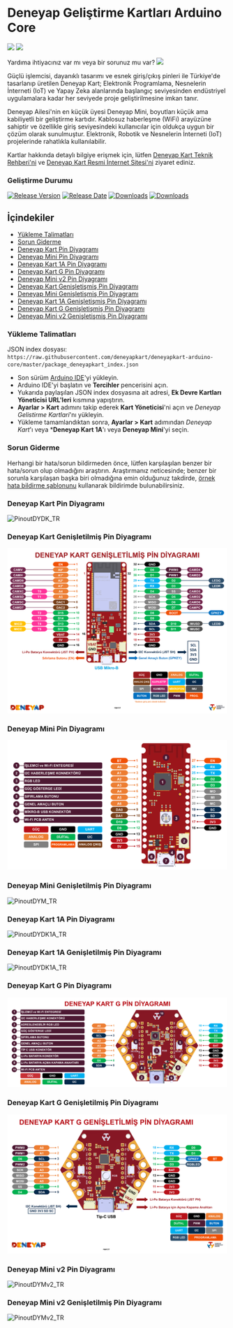 # Deneyap Geliştirme Kartları Arduino Core

[![](https://img.shields.io/badge/ResmiWebsitesi-Geçiş-880414)](https://deneyapkart.org/)  [![](https://img.shields.io/badge/TeknikRehber-Geçiş-487c17)](https://docs.deneyapkart.org/)

Yardıma ihtiyacınız var mı veya bir sorunuz mu var? [![](https://img.shields.io/badge/Forum-Geçiş-167cc9)](https://forum.deneyapkart.org/)

Güçlü işlemcisi, dayanıklı tasarımı ve esnek giriş/çıkış pinleri ile Türkiye'de tasarlanıp üretilen Deneyap Kart; Elektronik Programlama, Nesnelerin İnterneti (IoT) ve Yapay Zeka alanlarında başlangıç seviyesinden endüstriyel uygulamalara kadar her seviyede proje geliştirilmesine imkan tanır.

Deneyap Ailesi'nin en küçük üyesi Deneyap Mini, boyutları küçük ama kabiliyetli bir geliştirme kartıdır. Kablosuz haberleşme (WiFi) arayüzüne sahiptir ve özellikle giriş seviyesindeki kullanıcılar için oldukça uygun bir çözüm olarak sunulmuştur. Elektronik, Robotik ve Nesnelerin İnterneti (IoT) projelerinde rahatlıkla kullanılabilir.

Kartlar hakkında detaylı bilgiye erişmek için, lütfen [Deneyap Kart Teknik Rehberi'ni](https://docs.deneyapkart.org/#deneyap-kart) ve [Deneyap Kart Resmi İnternet Sitesi'ni](https://deneyapkart.org) ziyaret ediniz.

### Geliştirme Durumu

 [![Release Version](https://img.shields.io/github/v/release/deneyapkart/deneyapkart-arduino-core?color=880414)](https://github.com/deneyapkart/deneyapkart-arduino-core/releases/latest/) [![Release Date](https://img.shields.io/github/release-date/deneyapkart/deneyapkart-arduino-core?color=487c17)](https://github.com/deneyapkart/deneyapkart-arduino-core/releases/latest/) [![Downloads](https://img.shields.io/github/downloads/deneyapkart/deneyapkart-arduino-core/latest/total?color=167cc9)](https://github.com/deneyapkart/deneyapkart-arduino-core/releases/latest/) [![Downloads](https://img.shields.io/github/downloads/deneyapkart/deneyapkart-arduino-core/total?color=167cc9)](https://github.com/deneyapkart/deneyapkart-arduino-core/releases/latest/)

## İçindekiler
- [Yükleme Talimatları](#yükleme-talimatları)
- [Sorun Giderme](#sorun-giderme)
- [Deneyap Kart Pin Diyagramı](#deneyap-kart-pin-diyagramı)
- [Deneyap Mini Pin Diyagramı](#deneyap-mini-pin-diyagramı)
- [Deneyap Kart 1A Pin Diyagramı](#deneyap-kart-1a-pin-diyagramı)
- [Deneyap Kart G Pin Diyagramı](#deneyap-kart-g-pin-diyagramı)
- [Deneyap Mini v2 Pin Diyagramı](#deneyap-mini-v2-pin-diyagramı)
- [Deneyap Kart Genişletişmiş Pin Diyagramı](#deneyap-kart-genişletilmiş-pin-diyagramı)
- [Deneyap Mini Genişletişmiş Pin Diyagramı](#deneyap-mini-genişletilmiş-pin-diyagramı)
- [Deneyap Kart 1A Genişletişmiş Pin Diyagramı](#deneyap-kart-1a-genişletilmiş-pin-diyagramı)
- [Deneyap Kart G Genişletişmiş Pin Diyagramı](#deneyap-kart-g-genişletilmiş-pin-diyagramı)
- [Deneyap Mini v2 Genişletişmiş Pin Diyagramı](#deneyap-mini-v2-genişletilmiş-pin-diyagramı)

### Yükleme Talimatları
JSON index dosyası: `https://raw.githubusercontent.com/deneyapkart/deneyapkart-arduino-core/master/package_deneyapkart_index.json`

- Son sürüm [Arduino IDE](https://www.arduino.cc/en/software)'yi yükleyin.
- Arduino IDE'yi başlatın ve **Tercihler** pencerisini açın.
- Yukarıda paylaşılan JSON index dosyasına ait adresi, **Ek Devre Kartları Yöneticisi URL'leri** kısmına yapıştırın.
- **Ayarlar > Kart** adımını takip ederek **Kart Yöneticisi**'ni açın ve *Deneyap Gelistirme Kartlari*'nı yükleyin.
- Yükleme tamamlandıktan sonra, **Ayarlar > Kart** adımından *Deneyap Kart*'ı veya ***Deneyap Kart 1A**'ı veya **Deneyap Mini**'yi seçin.

### Sorun Giderme
Herhangi bir hata/sorun bildirmeden önce, lütfen karşılaşılan benzer bir hata/sorun olup olmadığını araştırın. Araştırmanız neticesinde; benzer bir sorunla karşılaşan başka biri olmadığına emin olduğunuz takdirde, [örnek hata bildirme şablonunu](../.github/ISSUE_TEMPLATE/bug_report_tr.md) kullanarak bildirimde bulunabilirsiniz.  

### Deneyap Kart Pin Diyagramı
![PinoutDYDK_TR](DeneyapKart_PinDiyagramı_mpv1.0.png)

### Deneyap Kart Genişletilmiş Pin Diyagramı
![PinoutDYDK_TR](DeneyapKart_GenişletilmişPinDiyagramı_mpv1.0.png)

### Deneyap Mini Pin Diyagramı
![PinoutDYM_TR](DeneyapMini_PinDiyagrami_mpv1.0.png)

### Deneyap Mini Genişletilmiş Pin Diyagramı
![PinoutDYM_TR](DeneyapMini_GenisletilmisPinDiyagramı_mpv1.0.png)

### Deneyap Kart 1A Pin Diyagramı
![PinoutDYDK1A_TR](DeneyapKart1A_PinDiyagramı_mpv1.0.png)

### Deneyap Kart 1A Genişletilmiş Pin Diyagramı
![PinoutDYDK1A_TR](DeneyapKart1A_GenisletilmisPinDiyagramı_mpv1.0.png)

### Deneyap Kart G Pin Diyagramı
![PinoutDYG_TR](DeneyapKartG_PinDiyagrami_mpv1.0.png)

### Deneyap Kart G Genişletilmiş Pin Diyagramı
![PinoutDYG_TR](DeneyapKartG_GenisletilmisPinDiyagrami_mpv1.0.png)

### Deneyap Mini v2 Pin Diyagramı
![PinoutDYMv2_TR](DeneyapMini_PinDiyagramı_mpv2.0.png)

### Deneyap Mini v2 Genişletilmiş Pin Diyagramı
![PinoutDYMv2_TR](DeneyapMini_GenisletilmisPinDiyagramı_mpv2.0.png)
